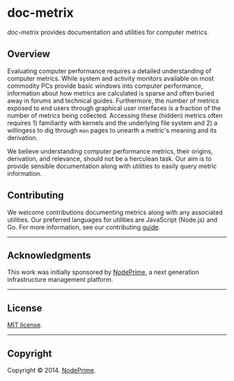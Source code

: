 doc-metrix
==========

_doc-metrix_ provides documentation and utilities for computer metrics.


## Overview

Evaluating computer performance requires a detailed understanding of computer metrics. While system and activity monitors available on most commodity PCs provide basic windows into computer performance, information about how metrics are calculated is sparse and often buried away in forums and technical guides. Furthermore, the number of metrics exposed to end users through graphical user interfaces is a fraction of the number of metrics being collected. Accessing these (hidden) metrics often requires 1) familiarity with kernels and the underlying file system and 2) a willingess to dig through `man` pages to unearth a metric's meaning and its derivation.

We believe understanding computer performance metrics, their origins, derivation, and relevance, should not be a herculean task. Our aim is to provide sensible documentation along with utilities to easily query metric information.


## Contributing

We welcome contributions documenting metrics along with any associated utilities. Our preferred languages for utilities are JavaScript (Node.js) and Go. For more information, see our contributing [guide](https://github.com/doc-metrix/contributing).


---
## Acknowledgments

This work was initially sponsored by [NodePrime](http://nodeprime.com), a next generation infrastructure management platform.


---
## License

[MIT license](http://opensource.org/licenses/MIT). 


---
## Copyright

Copyright &copy; 2014. [NodePrime](http://nodeprime.com).

